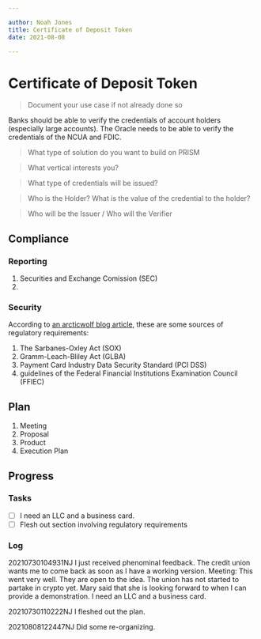 ```yaml
--- 

author: Noah Jones
title: Certificate of Deposit Token
date: 2021-08-08

---
```


# Certificate of Deposit Token

> Document your use case if not already done so

Banks should be able to verify the credentials of account holders (especially large accounts). The Oracle needs to be able to verify the credentials of the NCUA and FDIC. 

> What type of solution do you want to build on PRISM



> What vertical interests you?



> What type of credentials will be issued?


> Who is the Holder? What is the value of the credential to the holder?


> Who will be the Issuer / Who will the Verifier

## Compliance

### Reporting

 1. Securities and Exchange Comission (SEC)
 2. 

### Security

According to [an arcticwolf blog article](https://arcticwolf.com/resources/blog/a-simplified-regulatory-checklist-for-financial-institutions), these are some sources of regulatory requirements:

 1. The Sarbanes-Oxley Act (SOX)
 2. Gramm-Leach-Bliley Act (GLBA)
 3. Payment Card Industry Data Security Standard (PCI DSS)
 4. guidelines of the Federal Financial Institutions Examination Council (FFIEC)

## Plan

1. Meeting
2. Proposal
3. Product
4. Execution Plan

## Progress

### Tasks

 - [ ] I need an LLC and a business card.
 - [ ] Flesh out section involving regulatory requirements

### Log

20210730104931NJ I just received phenominal feedback. The credit union wants me to come back as soon as I have a working version. Meeting: This went very well. They are open to the idea. The union has not started to partake in crypto yet. Mary said that she is looking forward to when I can provide a demonstration. I need an LLC and a business card.

20210730110222NJ I fleshed out the plan.

20210808122447NJ Did some re-organizing.
